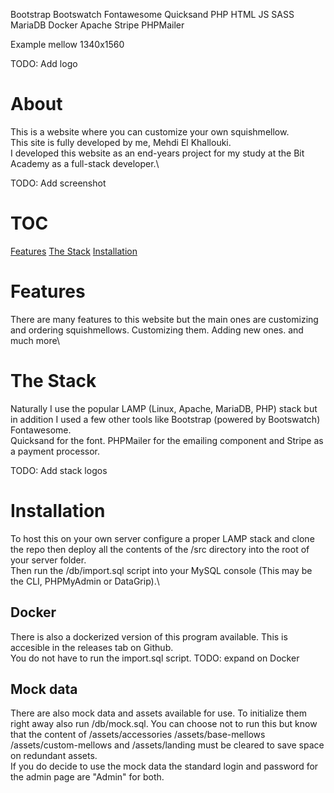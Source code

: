 Bootstrap
Bootswatch
Fontawesome
Quicksand
PHP
HTML
JS
SASS
MariaDB
Docker
Apache
Stripe
PHPMailer

Example mellow 1340x1560

TODO: Add logo

# About
This is a website where you can customize your own squishmellow.\
This site is fully developed by me, Mehdi El Khallouki.\
I developed this website as an end-years project for my study at the Bit Academy as a full-stack developer.\

TODO: Add screenshot

# TOC
[Features](#features)
[The Stack](#the-stack)
[Installation](#installation)

# Features
There are many features to this website but the main ones are customizing and ordering squishmellows. Customizing them. Adding new ones. and much more\

# The Stack
Naturally I use the popular LAMP (Linux, Apache, MariaDB, PHP) stack but in addition I used a few other tools like Bootstrap (powered by Bootswatch) Fontawesome.\
Quicksand for the font. PHPMailer for the emailing component and Stripe as a payment processor.

TODO: Add stack logos

# Installation
To host this on your own server configure a proper LAMP stack and clone the repo then deploy all the contents of the /src directory into the root of your server folder.\
Then run the /db/import.sql script into your MySQL console (This may be the CLI, PHPMyAdmin or DataGrip).\

## Docker
There is also a dockerized version of this program available. This is accesible in the releases tab on Github.\
You do not have to run the import.sql script.
TODO: expand on Docker

## Mock data
There are also mock data and assets available for use. To initialize them right away also run /db/mock.sql. You can choose not to run this but know that the content of /assets/accessories /assets/base-mellows /assets/custom-mellows and /assets/landing must be cleared to save space on redundant assets.\
If you do decide to use the mock data the standard login and password for the admin page are "Admin" for both.